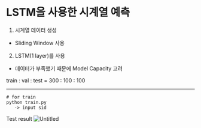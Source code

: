 # LSTM을 사용한 시계열 예측

1. 시계열 데이터 생성
  * Sliding Window 사용
2. LSTM(1 layer)를 사용
  * 데이터가 부족했기 때문에 Model Capacity 고려

train : val : test = 300 : 100 : 100
___
```
# for train
python train.py
   -> input sid
```


Test result
![Untitled](https://s3-us-west-2.amazonaws.com/secure.notion-static.com/3b142680-8f42-413e-ab97-216489e62fb8/Untitled.png)
